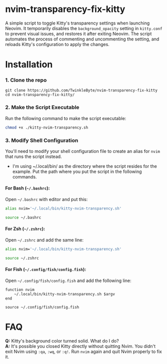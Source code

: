 # nvim-transparency-fix-kitty

A simple script to toggle Kitty's transparency settings when launching Neovim. It temporarily disables the `background_opacity` setting in `kitty.conf` to prevent visual issues, and restores it after exiting Neovim. The script automates the process of commenting and uncommenting the setting, and reloads Kitty's configuration to apply the changes.

# Installation
### 1. **Clone the repo**
```
git clone https://github.com/TwinkleByte/nvim-transparency-fix-kitty
cd nvim-transparency-fix-kitty/
```

### 2. **Make the Script Executable**
Run the following command to make the script executable:
```bash
chmod +x ./kitty-nvim-transparency.sh
```

### 3. **Modify Shell Configuration**
You'll need to modify your shell configuration file to create an alias for `nvim` that runs the script instead.
* I'm using ~/.local/bin/ as the directory where the script resides for the example. Put the path where you put the script in the following commands.

#### **For Bash** (`~/.bashrc`):
Open `~/.bashrc` with editor and put this:

```bash
alias nvim='~/.local/bin/kitty-nvim-transparency.sh'
```
```bash
source ~/.bashrc
```
#### **For Zsh** (`~/.zshrc`):
Open `~/.zshrc` and add the same line:
```zsh
alias nvim='~/.local/bin/kitty-nvim-transparency.sh'
```
```bash
source ~/.zshrc
```
#### **For Fish** (`~/.config/fish/config.fish`):
Open `~/.config/fish/config.fish` and add the following line:
```fish
function nvim
    ~/.local/bin/kitty-nvim-transparency.sh $argv
end
```
```fish
source ~/.config/fish/config.fish
```

# FAQ

**Q:** Kitty's background color turned solid. What do I do?  
**A:** It's possible you closed Kitty directly without quitting Nvim. You didn't exit Nvim using `:qa`, `:wq`, or `:q!`. Run `nvim` again and quit Nvim properly to fix it.
